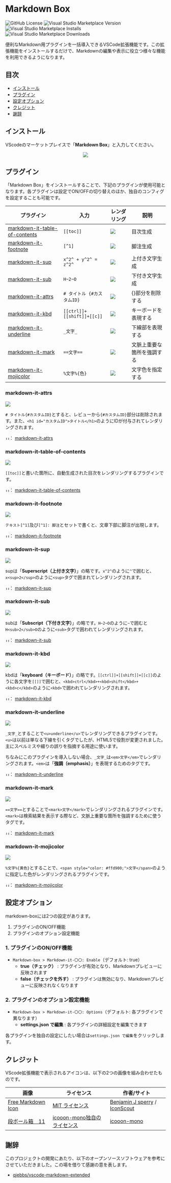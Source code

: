# Markdown Box
![GitHub License](https://img.shields.io/github/license/yusu79/vscode-markdown-info)
![Visual Studio Marketplace Version](https://img.shields.io/visual-studio-marketplace/v/yusu79.vscode-markdown-box)
![Visual Studio Marketplace Installs](https://img.shields.io/visual-studio-marketplace/i/yusu79.vscode-markdown-box)
![Visual Studio Marketplace Downloads](https://img.shields.io/visual-studio-marketplace/d/yusu79.vscode-markdown-box)

便利なMarkdown用プラグインを一括導入できるVSCode拡張機能です。この拡張機能をインストールするだけで、Markdownの編集や表示に役立つ様々な機能を利用できるようになります。

<!-- omit in toc -->
## 目次
- [インストール](#インストール)
- [プラグイン](#プラグイン)
- [設定オプション](#設定オプション)
- [クレジット](#クレジット)
- [謝辞](#謝辞)

## インストール
VScodeのマーケットプレイスで「**Markdown Box**」と入力してください｡

<p align="center">
<img src="./images/setup.png"/>
</p>



## プラグイン

「Markdown Box」をインストールすることで、下記のプラグインが使用可能となります。各プラグインは設定でON/OFFの切り替えのほか、独自のコンフィグを設定することも可能です。

| プラグイン                                                                                   | 入力                       | レンダリング                                           | 説明                       | 
| -------------------------------------------------------------------------------------------- | -------------------------- | ------------------------------------------------------ | -------------------------- | 
| [markdown-it-table-of-contents](https://www.npmjs.com/package/markdown-it-table-of-contents) | `[[toc]]`                  | <img src="./images/markdown-it-table-of-contents.png"> | 目次生成                   | 
| [markdown-it-footnote](https://www.npmjs.com/package/markdown-it-footnote)                   | `[^1]`                     | <img src="./images/markdown-it-footnote.png">          | 脚注生成                   | 
| [markdown-it-sup](https://www.npmjs.com/package/markdown-it-sup)                             | `x^2^ + y^2^ = z^2^`       | <img src="./images/markdown-it-sup.png">               | 上付き文字生成             | 
| [markdown-it-sub](https://www.npmjs.com/package/markdown-it-sub)                             | `H~2~O`                    | <img src="./images/markdown-it-sub.png">               | 下付き文字生成             | 
| [markdown-it-attrs](https://www.npmjs.com/package/markdown-it-attrs)                         | `# タイトル {#カスタムID}` | <img src="./images/markdown-it-attrs.png">             | {}部分を削除する           | 
| [markdown-it-kbd](https://www.npmjs.com/package/markdown-it-kbd)                             | `[[ctrl]]+[[shift]]+[[c]]` | <img src="./images/markdown-it-kbd.png">               | キーボードを表現する       | 
| [markdown-it-underline](https://www.npmjs.com/package/markdown-it-underline)                 | `_文字_`                   | <img src="./images/markdown-it-underline.png">         | 下線部を表現する           | 
| [markdown-it-mark](https://www.npmjs.com/package/markdown-it-mark)                           | `==文字==`                 | <img src="./images/markdown-it-mark.png">              | 文脈上重要な箇所を強調する | 
| [markdown-it-mojicolor](https://www.npmjs.com/package/markdown-it-mojicolor)                 | `%文字%{色}`               | <img src="./images/markdown-it-mojicolor.png">         | 文字色を指定する           | 



### markdown-it-attrs

![](./images/markdown-it-attrs.png)


`# タイトル{#カスタムID}`とすると、レビューから`{#カスタムID}`部分は削除されます。また、`<h1 id="カスタムID">タイトル</h1>`のようにIDが付与されてレンダリングされます。

<img src="./images/link.svg" alt="リンクアイコン" width="12">： [markdown-it-attrs](https://www.npmjs.com/package/markdown-it-attrs)


### markdown-it-table-of-contents
![](./images/markdown-it-table-of-contents.png)

`[[toc]]`と書いた箇所に、自動生成された目次をレンダリングするプラグインです。

<img src="./images/link.svg" alt="リンクアイコン" width="12">：  [markdown-it-table-of-contents](https://www.npmjs.com/package/markdown-it-table-of-contents)




### markdown-it-footnote

![](./images/markdown-it-footnote.png)

`テキスト[^1]`及び`[^1]: 脚注`とセットで書くと、文章下部に脚注が出現します。


<img src="./images/link.svg" alt="リンクアイコン" width="12">： [markdown-it-footnote](https://www.npmjs.com/package/markdown-it-footnote) 

### markdown-it-sup

![](./images/markdown-it-sup.png)

supは「**Superscript（上付き文字）**」の略です。`x^2^`のように`^`で囲むと、`x<sup>2</sup>`のように`<sup>`タグで囲まれてレンダリングされます。


<img src="./images/link.svg" alt="リンクアイコン" width="12">： [markdown-it-sup](https://www.npmjs.com/package/markdown-it-sup)

### markdown-it-sub

![](./images/markdown-it-sub.png)

subは「**Subscript（下付き文字）**」の略です。`H~2~O`のように`~`で囲むと`H<sub>2</sub>O`のように`<sub>`タグで囲われてレンダリングされます。


<img src="./images/link.svg" alt="リンクアイコン" width="12">： [markdown-it-sub](https://www.npmjs.com/package/markdown-it-sub) 

### markdown-it-kbd

![](./images/markdown-it-kbd.png)

kbdは「**keyboard（キーボード）**」の略です。`[[ctrl]]+[[shift]]+[[c]]`のように各文字を`[[]]`で囲むと、`<kbd>ctrl</kbd>+<kbd>shift</kbd>+<kbd>c</kbd>`のように`<kbd>`で囲われてレンダリングされます。


<img src="./images/link.svg" alt="リンクアイコン" width="12">： [markdown-it-kbd](https://www.npmjs.com/package/markdown-it-kbd) 

### markdown-it-underline

![](./images/markdown-it-underline.png)

`_文字_`とすることで`<u>underline</u>`でレンダリングできるプラグインです。`<u>`は以前は単なる下線を引くタグでしたが、HTML5で役割が変更されました。主にスペルミスや綴りの誤りを指摘する用途に使います。

ちなみにこのプラグインを導入しない場合、`_文字_`は`<em>文字</em>`でレンダリングされます。`<em>`は「**強調（emphasis）**」を表現するためのタグです。


<img src="./images/link.svg" alt="リンクアイコン" width="12">： [markdown-it-underline](https://www.npmjs.com/package/markdown-it-underline) 

### markdown-it-mark

![](./images/markdown-it-mark.png)


`==文字==`とすることで`<mark>文字</mark>`でレンダリングされるプラグインです。`<mark>`は検索結果を表示する際など、文脈上重要な箇所を強調するために使うタグです。


<img src="./images/link.svg" alt="リンクアイコン" width="12">： [markdown-it-mark](https://www.npmjs.com/package/markdown-it-mark)  

### markdown-it-mojicolor

![](./images/markdown-it-mojicolor.png)

`%文字%{黄色}`とすることで、`<span style="color: #ffd900;">文字</span>`のように指定した色がレンダリングされるプラグインです。


<img src="./images/link.svg" alt="リンクアイコン" width="12">： [markdown-it-mojicolor](https://www.npmjs.com/package/markdown-it-mojicolor)  



## 設定オプション

markdown-boxには2つの設定があります。

1. プラグインのON/OFF機能
2. プラグインのオプション設定機能


### 1. プラグインのON/OFF機能
- `Markdown-box > Markdown-it-〇〇: Enable`（デフォルト: true）
  - **true（チェック）** : プラグインが有効となり、Markdownプレビューに反映されます
  - **false（チェックを外す）** : プラグインは無効になり、Markdownプレビューに反映されなくなります

### 2. プラグインのオプション設定機能
- `Markdown-box > Markdown-it-〇〇: Options`（デフォルト: 各プラグインで異なります）
  - **settings.json で編集** : 各プラグインの詳細設定を編集できます

各プラグインを独自の設定にしたい場合は`settings.json で編集`をクリックします。

## クレジット
VScode拡張機能で表示されるアイコンは、以下の2つの画像を組み合わせたものです。


| 画像                                                                                                                                                                                          | ライセンス                                                      | 作者/サイト                                                                                                     | 
| --------------------------------------------------------------------------------------------------------------------------------------------------------------------------------------------- | --------------------------------------------------------------- | --------------------------------------------------------------------------------------------------------------- | 
| [Free Markdown Icon](https://iconscout.com/free-icon/markdown-1)                                                                                                                                  | [MIT ライセンス](https://opensource.org/license/MIT)            | [Benjamin J sperry](https://iconscout.com/contributors/benjamin-j-sperry) / [IconScout](https://iconscout.com/) | 
| [段ボール箱　11](https://icooon-mono.com/12408-%e6%ae%b5%e3%83%9c%e3%83%bc%e3%83%ab%e7%ae%b1-11/)| [icooon-mono独自のライセンス](https://icooon-mono.com/license/) | [icooon-mono](https://icooon-mono.com/)    

## 謝辞
このプロジェクトの開発にあたり、以下のオープンソースソフトウェアを参考にさせていただきました。この場を借りて感謝の意を表します。

- [qjebbs/vscode-markdown-extended](https://github.com/qjebbs/vscode-markdown-extended)
